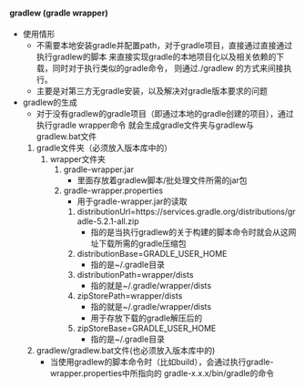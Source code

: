 #### gradlew (gradle wrapper)
* 使用情形
    * 不需要本地安装gradle并配置path，对于gradle项目，直接通过直接通过执行gradlew的脚本
        来直接实现gradle的本地项目化以及相关依赖的下载，同时对于执行类似的gradle命令，
        则通过./gradlew <cmd>的方式来间接执行。
    * 主要是对第三方无gradle安装，以及解决对gradle版本要求的问题
* gradlew的生成
    * 对于没有gradlew的gradle项目（即通过本地的gradle创建的项目），通过执行gradle wrapper命令
        就会生成gradle文件夹与gradlew与gradlew.bat文件
    1. gradle文件夹（必须放入版本库中的）
        1. wrapper文件夹
            1. gradle-wrapper.jar
                * 里面存放着gradlew脚本/批处理文件所需的jar包
            2. gradle-wrapper.properties
                * 用于gradle-wrapper.jar的读取
                1. distributionUrl=https\://services.gradle.org/distributions/gradle-5.2.1-all.zip
                    * 指的是当执行gradlew的关于构建的脚本命令时就会从这网址下载所需的gradle压缩包
                2. distributionBase=GRADLE_USER_HOME
                    * 指的是~/.gradle目录
                3. distributionPath=wrapper/dists
                    * 指的就是~/.gradle/wrapper/dists
                4. zipStorePath=wrapper/dists
                    * 指的就是~/.gradle/wrapper/dists
                    * 用于存放下载的gradle解压后的
                5. zipStoreBase=GRADLE_USER_HOME
                    * 指的是~/.gradle目录
    2. gradlew/gradlew.bat文件(也必须放入版本库中的)
        * 当使用gradlew的脚本命令时（比如build），会通过执行gradle-wrapper.properties中所指向的
            gradle-x.x.x/bin/gradle的命令